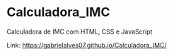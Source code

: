 # Calculadora_IMC
Calculadora de IMC com HTML, CSS e JavaScript

Link: https://gabrielalves07.github.io/Calculadora_IMC/
